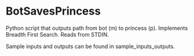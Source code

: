# BotSavesPrincess
Python script that outputs path from bot (m) to princess (p). Implements Breadth First Search. Reads from STDIN. 

Sample inputs and outputs can be found in sample_inputs_outputs. 
